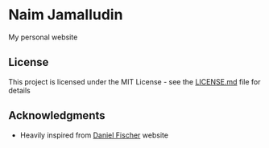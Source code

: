 # Naim Jamalludin

My personal website

## License

This project is licensed under the MIT License - see the [LICENSE.md](LICENSE.md) file for details

## Acknowledgments

* Heavily inspired from [Daniel Fischer](http://www.danielfischer.com/) website

